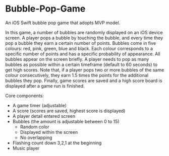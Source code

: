 # Bubble-Pop-Game
An iOS Swift bubble pop game that adopts MVP model.

In this game, a number of bubbles are randomly displayed on an iOS device screen. A player pops a bubble by touching the bubble, and every time they pop a bubble they earn a certain number of points. Bubbles come in five colours: red, pink, green, blue and black. Each colour corresponds to a specific number of points and has a specific probability of appearance. All bubbles appear on the screen briefly. A player needs to pop as many bubbles as possible within a certain timeframe (default to 60 seconds) to get high scores. Note that, if a player pops two or more bubbles of the same colour consecutively, they earn 1.5 times the points for the additional bubbles they pop. Finally, game scores are saved and a high score board is displayed after a game run is finished. 

Core components:
- A game timer (adjustable)
- A score (scores are saved, highest score is displayed)
- A player detail entered screen
- Bubbles (the amount is adjustable between 0 to 15)
  - Random color
  - Displayed within the screen
  - No overlapping
- Flashing count down 3,2,1 at the beginning
- Music player
